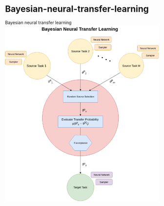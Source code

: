 # Bayesian-neural-transfer-learning
Bayesian neural transfer learning
![bntl](https://github.com/sydney-machine-learning/Bayesian-neural-transfer-learning/blob/master/BNTL.png)
